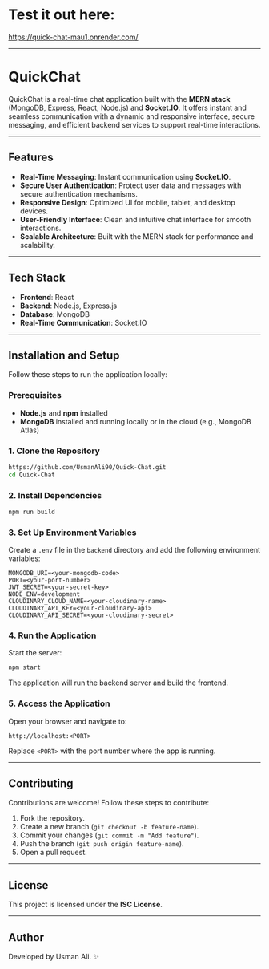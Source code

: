 # Test it out here: 
https://quick-chat-mau1.onrender.com/

---
# QuickChat

QuickChat is a real-time chat application built with the **MERN stack** (MongoDB, Express, React, Node.js) and **Socket.IO**. It offers instant and seamless communication with a dynamic and responsive interface, secure messaging, and efficient backend services to support real-time interactions.

---

## Features
- **Real-Time Messaging**: Instant communication using **Socket.IO**.
- **Secure User Authentication**: Protect user data and messages with secure authentication mechanisms.
- **Responsive Design**: Optimized UI for mobile, tablet, and desktop devices.
- **User-Friendly Interface**: Clean and intuitive chat interface for smooth interactions.
- **Scalable Architecture**: Built with the MERN stack for performance and scalability.

---

## Tech Stack
- **Frontend**: React
- **Backend**: Node.js, Express.js
- **Database**: MongoDB
- **Real-Time Communication**: Socket.IO

---

## Installation and Setup
Follow these steps to run the application locally:

### Prerequisites
- **Node.js** and **npm** installed
- **MongoDB** installed and running locally or in the cloud (e.g., MongoDB Atlas)

### 1. Clone the Repository
```bash
https://github.com/UsmanAli90/Quick-Chat.git
cd Quick-Chat
```
### 2. Install Dependencies
```bash
npm run build
```

### 3. Set Up Environment Variables
Create a `.env` file in the `backend` directory and add the following environment variables:
```env
MONGODB_URI=<your-mongodb-code>
PORT=<your-port-number>
JWT_SECRET=<your-secret-key>
NODE_ENV=development
CLOUDINARY_CLOUD_NAME=<your-cloudinary-name>
CLOUDINARY_API_KEY=<your-cloudinary-api>
CLOUDINARY_API_SECRET=<your-cloudinary-secret>
```

### 4. Run the Application
Start the server:
```bash
npm start
```

The application will run the backend server and build the frontend.

### 5. Access the Application
Open your browser and navigate to:
```
http://localhost:<PORT>
```
Replace `<PORT>` with the port number where the app is running.


---

## Contributing
Contributions are welcome! Follow these steps to contribute:
1. Fork the repository.
2. Create a new branch (`git checkout -b feature-name`).
3. Commit your changes (`git commit -m "Add feature"`).
4. Push the branch (`git push origin feature-name`).
5. Open a pull request.

---

## License
This project is licensed under the **ISC License**.

---

## Author
Developed by Usman Ali. ✨
